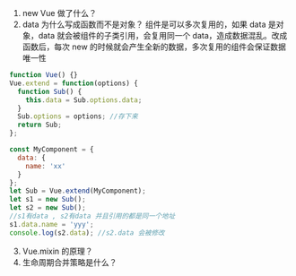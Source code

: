1. new Vue 做了什么？
2. data 为什么写成函数而不是对象？
   组件是可以多次复用的，如果 data 是对象，data 就会被组件的子类引用，会复用同一个 data，造成数据混乱。改成函数后，每次 new 的时候就会产生全新的数据，多次复用的组件会保证数据唯一性

```js
function Vue() {}
Vue.extend = function(options) {
  function Sub() {
    this.data = Sub.options.data;
  }
  Sub.options = options; //存下来
  return Sub;
};

const MyComponent = {
  data: {
    name: 'xx'
  }
};
let Sub = Vue.extend(MyComponent);
let s1 = new Sub();
let s2 = new Sub();
//s1有data , s2有data 并且引用的都是同一个地址
s1.data.name = 'yyy';
console.log(s2.data); //s2.data 会被修改
```

3. Vue.mixin 的原理？
4. 生命周期合并策略是什么？
